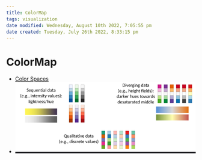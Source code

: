 ```yaml
---
title: ColorMap
tags: visualization
date modified: Wednesday, August 10th 2022, 7:05:55 pm
date created: Tuesday, July 26th 2022, 8:33:15 pm
---
```


# ColorMap
- [Color Spaces](Color%20Spaces.md)
- ![im](assets/Pasted%20image%2020220411132754.png)

